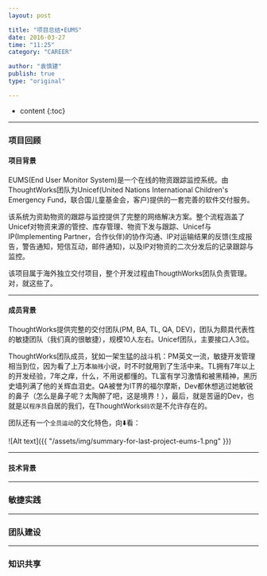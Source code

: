 ```yaml
---
layout: post

title: "项目总结•EUMS"
date: 2016-03-27
time: "11:25"
category: "CAREER"

author: "袁慎建"
publish: true
type: "original"

---
```



* content
{:toc}

---


### 项目回顾

#### 项目背景
EUMS(End User Monitor System)是一个在线的物资跟踪监控系统。由ThoughtWorks团队为Unicef(United Nations International Children's Emergency Fund，联合国儿童基金会，客户)提供的一套完善的软件交付服务。  

该系统为资助物资的跟踪与监控提供了完整的网络解决方案。整个流程涵盖了Unicef对物资来源的管控、库存管理、物资下发与跟踪、Unicef与IP(Implementing Partner，合作伙伴)的协作沟通、IP对运输结果的反馈(生成报告，警告通知，短信互动，邮件通知)，以及IP对物资的二次分发后的记录跟踪与监控。

该项目属于海外独立交付项目，整个开发过程由ThougthWorks团队负责管理。对，就这些了。

---

#### 成员背景
ThoughtWorks提供完整的交付团队(PM, BA, TL, QA, DEV)，团队为颇具代表性的敏捷团队（我们真的很敏捷），规模10人左右。Unicef团队，主要接口人3位。

ThoughtWorks团队成员，犹如一架生猛的战斗机：PM英文一流，敏捷开发管理相当到位，因为看了上万本`脑残`小说，时不时就用到了生活中来。TL拥有7年以上的开发经验，7年之痒，什么，不用说都懂的。TL富有学习激情和被黑精神，黑历史墙列满了他的关辉血泪史。QA被誉为IT界的福尔摩斯，Dev都休想逃过她敏锐的鼻子（怎么是鼻子呢？太陶醉了吧，这是境界！），最后，就是苦逼的Dev，也就是以`程序员`自居的我们，在ThoughtWorks`码农`是不允许存在的。

团队还有一个`全员运动`的文化特色，向⬇️看：

![Alt text]({{ "/assets/img/summary-for-last-project-eums-1.png" }})


---

#### 技术背景

---

### 敏捷实践

---

### 团队建设

---

### 知识共享




